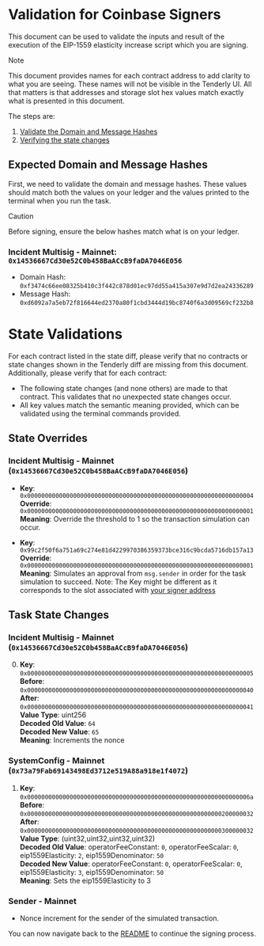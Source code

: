 # Validation for Coinbase Signers

This document can be used to validate the inputs and result of the execution of the EIP-1559 elasticity increase script which you are signing.

> [!NOTE]
>
> This document provides names for each contract address to add clarity to what you are seeing. These names will not be visible in the Tenderly UI. All that matters is that addresses and storage slot hex values match exactly what is presented in this document.

The steps are:

1. [Validate the Domain and Message Hashes](#expected-domain-and-message-hashes)
2. [Verifying the state changes](#state-changes)

## Expected Domain and Message Hashes

First, we need to validate the domain and message hashes. These values should match both the values on your ledger and the values printed to the terminal when you run the task.

> [!CAUTION]
>
> Before signing, ensure the below hashes match what is on your ledger.
>
> ### Incident Multisig - Mainnet: `0x14536667Cd30e52C0b458BaACcB9faDA7046E056`
>
> - Domain Hash: `0xf3474c66ee08325b410c3f442c878d01ec97dd55a415a307e9d7d2ea24336289`
> - Message Hash: `0xd6092a7a5eb72f816644ed2370a80f1cbd3444d19bc8740f6a3d09569cf232b8`

# State Validations

For each contract listed in the state diff, please verify that no contracts or state changes shown in the Tenderly diff are missing from this document. Additionally, please verify that for each contract:

- The following state changes (and none others) are made to that contract. This validates that no unexpected state changes occur.
- All key values match the semantic meaning provided, which can be validated using the terminal commands provided.

## State Overrides

### Incident Multisig - Mainnet (`0x14536667Cd30e52C0b458BaACcB9faDA7046E056`)

- **Key**: `0x0000000000000000000000000000000000000000000000000000000000000004` <br/>
  **Override**: `0x0000000000000000000000000000000000000000000000000000000000000001` <br/>
  **Meaning**: Override the threshold to 1 so the transaction simulation can occur.

- **Key**: `0x99c2f50f6a751a69c274e81d4229970386359373bce316c9bcda5716db157a13` <br/>
  **Override**: `0x0000000000000000000000000000000000000000000000000000000000000001` <br/>
  **Meaning**: Simulates an approval from `msg.sender` in order for the task simulation to succeed. Note: The Key might be different as it corresponds to the slot associated with [your signer address](https://github.com/safe-global/safe-smart-account/blob/main/contracts/Safe.sol#L69)

## Task State Changes

### Incident Multisig - Mainnet (`0x14536667Cd30e52C0b458BaACcB9faDA7046E056`)

0. **Key**: `0x0000000000000000000000000000000000000000000000000000000000000005` <br/>
   **Before**: `0x0000000000000000000000000000000000000000000000000000000000000040` <br/>
   **After**: `0x0000000000000000000000000000000000000000000000000000000000000041` <br/>
   **Value Type**: uint256 <br/>
   **Decoded Old Value**: `64` <br/>
   **Decoded New Value**: `65` <br/>
   **Meaning**: Increments the nonce <br/>

### SystemConfig - Mainnet (`0x73a79Fab69143498Ed3712e519A88a918e1f4072`)

1. **Key**: `0x000000000000000000000000000000000000000000000000000000000000006a` <br/>
   **Before**: `0x0000000000000000000000000000000000000000000000000000000200000032` <br/>
   **After**: `0x0000000000000000000000000000000000000000000000000000000300000032` <br/>
   **Value Type**: (uint32,uint32,uint32,uint32) <br/>
   **Decoded Old Value**: operatorFeeConstant: `0`, operatorFeeScalar: `0`, eip1559Elasticity: `2`, eip1559Denominator: `50` <br/>
   **Decoded New Value**: operatorFeeConstant: `0`, operatorFeeScalar: `0`, eip1559Elasticity: `3`, eip1559Denominator: `50` <br/>
   **Meaning**: Sets the eip1559Elasticity to 3 <br/>

### Sender - Mainnet

- Nonce increment for the sender of the simulated transaction.

You can now navigate back to the [README](../README.md#4-extract-the-domain-hash-and-the-message-hash-to-approve) to continue the signing process.
